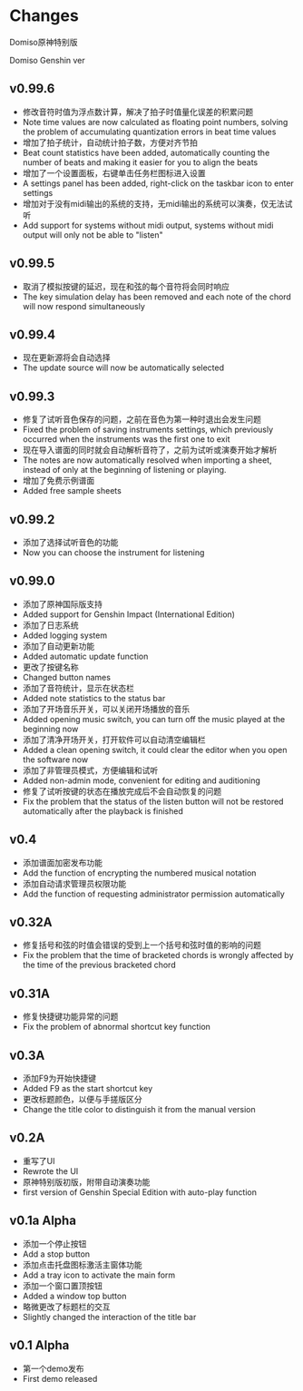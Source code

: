 # Changes

Domiso原神特别版

Domiso Genshin ver

## v0.99.6

- 修改音符时值为浮点数计算，解决了拍子时值量化误差的积累问题
- Note time values are now calculated as floating point numbers, solving the problem of accumulating quantization errors in beat time values
- 增加了拍子统计，自动统计拍子数，方便对齐节拍
- Beat count statistics have been added, automatically counting the number of beats and making it easier for you to align the beats
- 增加了一个设置面板，右键单击任务栏图标进入设置
- A settings panel has been added, right-click on the taskbar icon to enter settings
- 增加对于没有midi输出的系统的支持，无midi输出的系统可以演奏，仅无法试听
- Add support for systems without midi output, systems without midi output will only not be able to "listen"

## v0.99.5

- 取消了模拟按键的延迟，现在和弦的每个音符将会同时响应
- The key simulation delay has been removed and each note of the chord will now respond simultaneously

## v0.99.4

- 现在更新源将会自动选择
- The update source will now be automatically selected

## v0.99.3

- 修复了试听音色保存的问题，之前在音色为第一种时退出会发生问题
- Fixed the problem of saving instruments settings, which previously occurred when the instruments was the first one to exit
- 现在导入谱面的同时就会自动解析音符了，之前为试听或演奏开始才解析
- The notes are now automatically resolved when importing a sheet, instead of only at the beginning of listening or playing.
- 增加了免费示例谱面
- Added free sample sheets

## v0.99.2

- 添加了选择试听音色的功能
- Now you can choose the instrument for listening

## v0.99.0

- 添加了原神国际版支持
- Added support for Genshin Impact (International Edition)
- 添加了日志系统
- Added logging system
- 添加了自动更新功能
- Added automatic update function
- 更改了按键名称
- Changed button names
- 添加了音符统计，显示在状态栏
- Added note statistics to the status bar
- 添加了开场音乐开关，可以关闭开场播放的音乐
- Added opening music switch, you can turn off the music played at the beginning now
- 添加了清净开场开关，打开软件可以自动清空编辑栏
- Added a clean opening switch, it could clear the editor when you open the software now
- 添加了非管理员模式，方便编辑和试听
- Added non-admin mode, convenient for editing and auditioning
- 修复了试听按键的状态在播放完成后不会自动恢复的问题
- Fix the problem that the status of the listen button will not be restored automatically after the playback is finished

## v0.4

- 添加谱面加密发布功能
- Add the function of encrypting the numbered musical notation
- 添加自动请求管理员权限功能
- Add the function of requesting administrator permission automatically

## v0.32A

- 修复括号和弦的时值会错误的受到上一个括号和弦时值的影响的问题
- Fix the problem that the time of bracketed chords is wrongly affected by the time of the previous bracketed chord

## v0.31A

- 修复快捷键功能异常的问题
- Fix the problem of abnormal shortcut key function

## v0.3A

- 添加F9为开始快捷键
- Added F9 as the start shortcut key
- 更改标题颜色，以便与手搓版区分
- Change the title color to distinguish it from the manual version

## v0.2A

- 重写了UI
- Rewrote the UI
- 原神特别版初版，附带自动演奏功能
- first version of Genshin Special Edition with auto-play function

## v0.1a Alpha 

- 添加一个停止按钮
- Add a stop button
- 添加点击托盘图标激活主窗体功能
- Add a tray icon to activate the main form
- 添加一个窗口置顶按钮
- Added a window top button
- 略微更改了标题栏的交互
- Slightly changed the interaction of the title bar

## v0.1 Alpha

- 第一个demo发布
- First demo released
